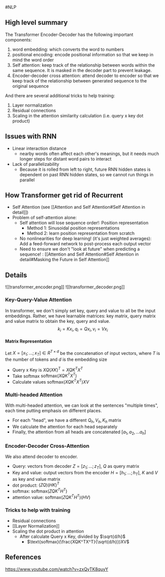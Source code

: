 #NLP 
## High level summary
The Transformer Encoder-Decoder has the following important components:
1. word embedding: which converts the word to numbers
2. positional encoding: encode positional information so that we keep in mind the word order
3. Self attention: keep track of the relationship between words within the same sequence. It is masked in the decoder part to prevent leakage.
4. Encoder-decoder cross attention: attend decoder to encoder so that we keep track of the relationship between generated sequence to the original sequence

And there are several additional tricks to help training:
1. Layer normalization
2. Residual connections
3. Scaling in the attention similarity calculation (i.e. query x key dot product)

## Issues with RNN
- Linear interaction distance
	- nearby words often affect each other's meanings, but it needs much longer steps for distant word pairs to interact
- Lack of parallelizability
	- Because it is rolled from left to right, future RNN hidden states is dependent on past RNN hidden states, so we cannot run things in parallel
## How Transformer get rid of Recurrent
- Self Attention (see [[Attention and Self Attention#Self Attention in detail]])
- Problem of self-attention alone:
	- Self attention will lose sequence order!: Position representation
		- Method 1: Sinusoidal position representations
		- Method 2: learn position representation from scratch
	- No nonlinearities for deep learning! (it's just weighted averages): Add a feed-forward network to post-process each output vector
	- Need to ensure we don't "look at future" when predicting a sequence! : [[Attention and Self Attention#Self Attention in detail#Masking the Future in Self Attention]]
## Details
![[transformer_encoder.png]]
![[transformer_decoder.png]]
### Key-Query-Value Attention
In transformer, we don't simply set key, query and value to all be the input embeddings. Rather, we have learnable matrices: key matrix, query matrix and value matrix to obtain the key, query and value.
$$k_i = Kx_i, q_i = Qx_i, v_i = Vx_i$$
#### Matrix Representation
Let $X = [x_1;...;x_T] \in R^{T\times d}$ be the concatenation of input vectors, where $T$ is the number of tokens and $d$ is the embedding size
- Query x Key is $XQ(XK)^T = XQK^TX^T$
- Take softmax $\text{softmax}(XQK^TX^T)$
- Calculate values $\text{softmax}(XQK^TX^T)XV$
### Multi-headed Attention
With multi-headed attention, we can look at the sentences "multiple times", each time putting emphasis on different places.
- For each "head", we have a different $Q_h, V_h, K_h$ matrix
- We calculate the attention for each head separately
- Finally, the attention from all heads are concatenated $[a_1, a_2, ...a_h]$
### Encoder-Decoder Cross-Attention
We also attend decoder to encoder.
- Query: vectors from decoder $Z = [z_1; ...;z_T]$, $Q$ as query matrix
- Key and value: output vectors from the encoder $H = [h_1;...;h_T]$, $K$ and $V$ as key and value matrix
- dot product: $(ZQ)(HK)^T$
- softmax: $\text{softmax}(ZQK^TH^T)$
- attention value: $\text{softmax}(ZQK^TH^T)(HV)$
### Tricks to help with training
- Residual connections
- [[Layer Normalization]]
- Scaling the dot product in attention
	- After calculate Query x Key, divided by $\sqrt{d/h}$
		- $\text{softmax}(\frac{XQK^TX^T}{\sqrt{d/h}})XV$
## References
https://www.youtube.com/watch?v=zxQyTK8quyY